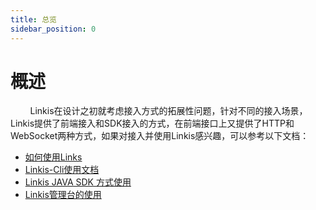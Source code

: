 ```yaml
---
title: 总览
sidebar_position: 0
---
```


# 概述

&nbsp;&nbsp;&nbsp;&nbsp;&nbsp;&nbsp;&nbsp;&nbsp;Linkis在设计之初就考虑接入方式的拓展性问题，针对不同的接入场景，Linkis提供了前端接入和SDK接入的方式，在前端接口上又提供了HTTP和WebSocket两种方式，如果对接入并使用Linkis感兴趣，可以参考以下文档：  

- [如何使用Links](how_to_use.md)  
- [Linkis-Cli使用文档](linkiscli_manual.md)   
- [Linkis JAVA SDK 方式使用](sdk_manual.md)   
- [Linkis管理台的使用](console_manual.md)
